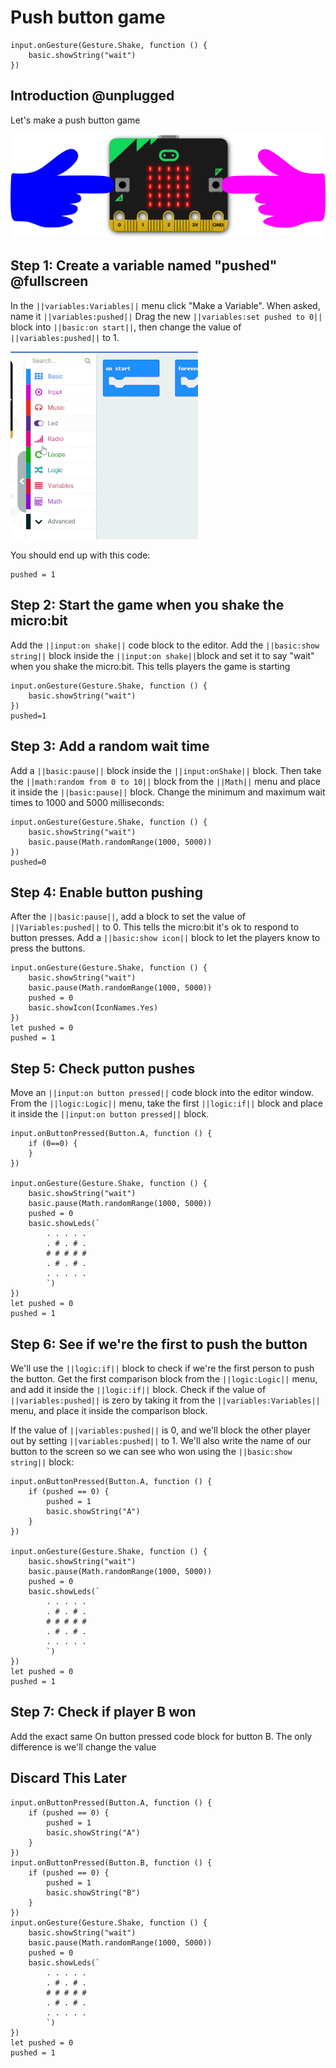 # Push button game

```template
input.onGesture(Gesture.Shake, function () {
    basic.showString("wait")
})
```

## Introduction @unplugged

Let's make a push button game

![picture of microbit](https://raw.githubusercontent.com/BrightWearables/pxt-microbit-push-button-game/master/docs/static/PushButtonMicrobitImage.png)

## Step 1: Create a variable named "pushed" @fullscreen

In the ``||variables:Variables||`` menu click "Make a Variable".
When asked, name it ``||variables:pushed||`` 
Drag the new ``||variables:set pushed to 0||`` block into ``||basic:on start||``, then change the value of ``||variables:pushed||`` to 1.

![create a variable](https://raw.githubusercontent.com/BrightWearables/pxt-microbit-push-button-game/master/docs/static/makeVariableMakeCodeSmaller.gif)

You should end up with this code:
```blocks
pushed = 1
```

## Step 2: Start the game when you shake the micro:bit

Add the ``||input:on shake||`` code block to the editor.
Add the ``||basic:show string||`` block inside the ``||input:on shake||``block and set it
to say "wait" when you shake the micro:bit. This tells players the game is starting

```blocks
input.onGesture(Gesture.Shake, function () {
    basic.showString("wait")
})
pushed=1
```
## Step 3: Add a random wait time

Add a ``||basic:pause||`` block inside the ``||input:onShake||`` block.
Then take the ``||math:random from 0 to 10||`` block from the ``||Math||`` menu and place it inside the ``||basic:pause||`` block. 
Change the minimum and maximum wait times to 1000 and 5000 milliseconds:
```blocks
input.onGesture(Gesture.Shake, function () {
    basic.showString("wait")
    basic.pause(Math.randomRange(1000, 5000))
})
pushed=0
```
## Step 4: Enable button pushing

After the ``||basic:pause||``, add a block to set the value of ``||Variables:pushed||`` to 0.
This tells the micro:bit it's ok to respond to button presses.
Add a ``||basic:show icon||`` block to let the players know to press the buttons.

```blocks
input.onGesture(Gesture.Shake, function () {
    basic.showString("wait")
    basic.pause(Math.randomRange(1000, 5000))
    pushed = 0
    basic.showIcon(IconNames.Yes)
})
let pushed = 0
pushed = 1
```
## Step 5: Check putton pushes
Move an ``||input:on button pressed||`` code block into the editor window.
From the ``||logic:Logic||`` menu, take the first ``||logic:if||`` block and 
place it inside the ``||input:on button pressed||`` block.

```blocks
input.onButtonPressed(Button.A, function () {
    if (0==0) {
    }
})

input.onGesture(Gesture.Shake, function () {
    basic.showString("wait")
    basic.pause(Math.randomRange(1000, 5000))
    pushed = 0
    basic.showLeds(`
        . . . . .
        . # . # .
        # # # # #
        . # . # .
        . . . . .
        `)
})
let pushed = 0
pushed = 1
```

## Step 6: See if we're the first to push the button

We'll use the ``||logic:if||`` block to check if we're the first person to push the button. 
Get the first comparison block from the ``||logic:Logic||`` menu, and add it inside the ``||logic:if||`` block.
Check if the value of ``||variables:pushed||`` is zero by taking it from the ``||variables:Variables||`` menu, 
and place it inside the comparison block.


If the value of ``||variables:pushed||``
is 0, and we'll block the other player out by setting ``||variables:pushed||`` to 1. 
We'll also write the name of our button to the screen so we can see who won using the ``||basic:show string||`` block:
  
```blocks
input.onButtonPressed(Button.A, function () {
    if (pushed == 0) {
        pushed = 1
        basic.showString("A")
    }
})

input.onGesture(Gesture.Shake, function () {
    basic.showString("wait")
    basic.pause(Math.randomRange(1000, 5000))
    pushed = 0
    basic.showLeds(`
        . . . . .
        . # . # .
        # # # # #
        . # . # .
        . . . . .
        `)
})
let pushed = 0
pushed = 1
```
## Step 7: Check if player B won

Add the exact same On button pressed code block for button B. The only difference is we'll change the value


## Discard This Later
```blocks
input.onButtonPressed(Button.A, function () {
    if (pushed == 0) {
        pushed = 1
        basic.showString("A")
    }
})
input.onButtonPressed(Button.B, function () {
    if (pushed == 0) {
        pushed = 1
        basic.showString("B")
    }
})
input.onGesture(Gesture.Shake, function () {
    basic.showString("wait")
    basic.pause(Math.randomRange(1000, 5000))
    pushed = 0
    basic.showLeds(`
        . . . . .
        . # . # .
        # # # # #
        . # . # .
        . . . . .
        `)
})
let pushed = 0
pushed = 1
```
